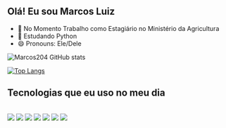 ## Olá! Eu sou Marcos Luiz

- 🔭 No Momento Trabalho como Estagiário no Ministério da Agricultura
- 🌱 Estudando Python
- 😄 Pronouns: Ele/Dele

![Marcos204 GitHub stats](https://github-readme-stats.vercel.app/api?username=marcos204&show_icons=true&theme=dracula)

[![Top Langs](https://github-readme-stats.vercel.app/api/top-langs/?username=marcos204&layout=donut)](https://github.com/anuraghazra/github-readme-stats)
## Tecnologias que eu uso no meu dia

<div stile="display: inline_block"><br/>
  <img aling="center alt="HTML5" src="https://img.shields.io/badge/HTML5-E34F26?style=for-the-badge&logo=html5&logoColor=white" />
  <img aling="center alt="CSS" src="https://img.shields.io/badge/CSS3-1572B6?style=for-the-badge&logo=css3&logoColor=white" />
  <img aling="center alt="Python" src="https://img.shields.io/badge/Python-14354C?style=for-the-badge&logo=python&logoColor=white" />
  <img aling="center alt="C" src="https://img.shields.io/badge/C-00599C?style=for-the-badge&logo=c&logoColor=white" />
  <img aling="center alt="C++" src="https://img.shields.io/badge/C%2B%2B-00599C?style=for-the-badge&logo=c%2B%2B&logoColor=white" />
  <img aling="center alt="R" src="https://img.shields.io/badge/R-276DC3?style=for-the-badge&logo=r&logoColor=white" />
  <img aling="center alt="Javascript" src="https://img.shields.io/badge/JavaScript-323330?style=for-the-badge&logo=javascript&logoColor=F7DF1E" />
</div>
